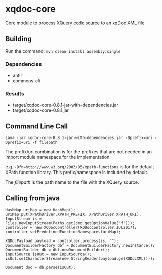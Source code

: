 # xqdoc-core
Core module to process XQuery code source to an xqDoc XML file

## Building

Run the command: ```mvn clean install assembly:single```

### Dependencies

* antlr
* commons-cli

### Results

* target/xqdoc-core-0.8.1-jar-with-dependencies.jar
* target/xqdoc-core-0.8.1.jar

## Command Line Call

```java -jar xqdoc-core-0.8.1-jar-with-dependencies.jar -Dprefix=uri -Dprefix=uri -f filepath```

The prefix/uri combination is for the prefixes that are not needed in an import module namespace for the implementation.

e.g.  ```-Dfn=http://www.w3.org/2003/05/xpath-functions``` 
is for the default XPath function library.  This prefix/namespace is included by default.

The *filepath* is the path name to the file with the XQuery source.

## Calling from java

    HashMap uriMap = new HashMap();
    uriMap.put(XPathDriver.XPATH_PREFIX, XPathDriver.XPATH_URI);
    InputStream is = Files.newInputStream(Paths.get(cmd.getOptionValue("f")));
    controller = new XQDocController(XQDocController.JUL2017);
    controller.setPredefinedFunctionNamespaces(uriMap);

    XQDocPayload payload = controller.process(is, "");
    DocumentBuilderFactory dbf = DocumentBuilderFactory.newInstance();
    DocumentBuilder db = dbf.newDocumentBuilder();
    InputSource isOut = new InputSource();
    isOut.setCharacterStream(new StringReader(payload.getXQDocXML()));

    Document doc = db.parse(isOut);

